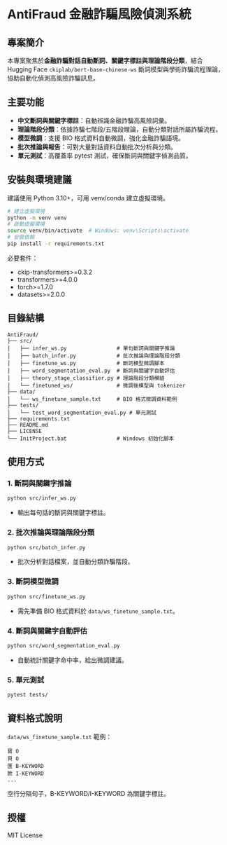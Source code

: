 # AntiFraud 金融詐騙風險偵測系統

## 專案簡介
本專案聚焦於**金融詐騙對話自動斷詞、關鍵字標註與理論階段分類**，結合 Hugging Face `ckiplab/bert-base-chinese-ws` 斷詞模型與學術詐騙流程理論，協助自動化偵測高風險詐騙訊息。

## 主要功能
- **中文斷詞與關鍵字標註**：自動辨識金融詐騙高風險詞彙。
- **理論階段分類**：依據詐騙七階段/五階段理論，自動分類對話所屬詐騙流程。
- **模型微調**：支援 BIO 格式資料自動微調，強化金融詐騙語境。
- **批次推論與報告**：可對大量對話資料自動批次分析與分類。
- **單元測試**：高覆蓋率 pytest 測試，確保斷詞與關鍵字偵測品質。

## 安裝與環境建議

建議使用 Python 3.10+，可用 venv/conda 建立虛擬環境。

```bash
# 建立虛擬環境
python -m venv venv
# 啟動虛擬環境
source venv/bin/activate  # Windows: venv\Scripts\activate
# 安裝依賴
pip install -r requirements.txt
```

必要套件：
- ckip-transformers>=0.3.2
- transformers>=4.0.0
- torch>=1.7.0
- datasets>=2.0.0

## 目錄結構

```
AntiFraud/
├── src/
│   ├── infer_ws.py                # 單句斷詞與關鍵字推論
│   ├── batch_infer.py             # 批次推論與理論階段分類
│   ├── finetune_ws.py             # 斷詞模型微調腳本
│   ├── word_segmentation_eval.py  # 斷詞與關鍵字自動評估
│   ├── theory_stage_classifier.py # 理論階段分類模組
│   └── finetuned_ws/              # 微調後模型與 tokenizer
├── data/
│   └── ws_finetune_sample.txt     # BIO 格式微調資料範例
├── tests/
│   └── test_word_segmentation_eval.py # 單元測試
├── requirements.txt
├── README.md
├── LICENSE
└── InitProject.bat                # Windows 初始化腳本
```

## 使用方式

### 1. 斷詞與關鍵字推論
```bash
python src/infer_ws.py
```
- 輸出每句話的斷詞與關鍵字標註。

### 2. 批次推論與理論階段分類
```bash
python src/batch_infer.py
```
- 批次分析對話檔案，並自動分類詐騙階段。

### 3. 斷詞模型微調
```bash
python src/finetune_ws.py
```
- 需先準備 BIO 格式資料於 `data/ws_finetune_sample.txt`。

### 4. 斷詞與關鍵字自動評估
```bash
python src/word_segmentation_eval.py
```
- 自動統計關鍵字命中率，給出微調建議。

### 5. 單元測試
```bash
pytest tests/
```

## 資料格式說明
`data/ws_finetune_sample.txt` 範例：
```
寶 O
貝 O
匯 B-KEYWORD
款 I-KEYWORD
...
```
空行分隔句子，B-KEYWORD/I-KEYWORD 為關鍵字標註。

## 授權
MIT License
